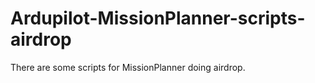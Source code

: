 # Ardupilot-MissionPlanner-scripts-airdrop
There are some scripts for MissionPlanner doing airdrop.
